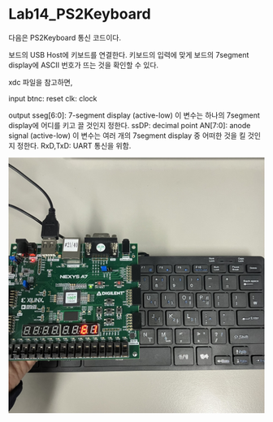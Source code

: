 # Lab14_PS2Keyboard
다음은 PS2Keyboard 통신 코드이다.

보드의 USB Host에 키보드를 연결한다. 키보드의 입력에 맞게 보드의 7segment display에 ASCII 번호가 뜨는 것을 확인할 수 있다.

xdc 파일을 참고하면,

input
btnc: reset
clk: clock

output
sseg[6:0]: 7-segment display (active-low)
    이 변수는 하나의 7segment display에 어디를 키고 끌 것인지 정한다.
ssDP: decimal point
AN[7:0]: anode signal (active-low)
    이 변수는 여러 개의 7segment display 중 어떠한 것을 킬 것인지 정한다.
RxD,TxD: UART 통신을 위함.


<img src="./Lab14_PS2KeyBoard.jpg">